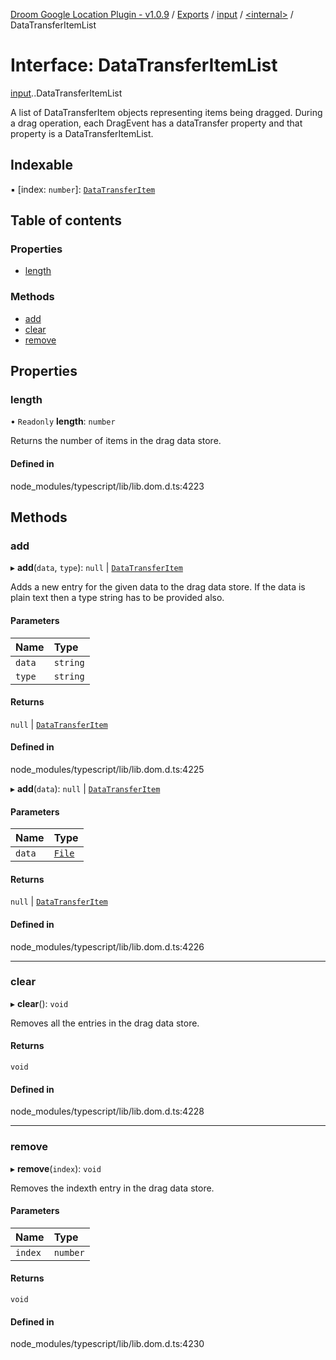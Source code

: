 [Droom Google Location Plugin - v1.0.9](../README.md) / [Exports](../modules.md) / [input](../modules/input.md) / [<internal\>](../modules/input._internal_.md) / DataTransferItemList

# Interface: DataTransferItemList

[input](../modules/input.md).[<internal>](../modules/input._internal_.md).DataTransferItemList

A list of DataTransferItem objects representing items being dragged. During a drag operation, each DragEvent has a dataTransfer property and that property is a DataTransferItemList.

## Indexable

▪ [index: `number`]: [`DataTransferItem`](../modules/input._internal_.md#datatransferitem)

## Table of contents

### Properties

- [length](input._internal_.DataTransferItemList.md#length)

### Methods

- [add](input._internal_.DataTransferItemList.md#add)
- [clear](input._internal_.DataTransferItemList.md#clear)
- [remove](input._internal_.DataTransferItemList.md#remove)

## Properties

### length

• `Readonly` **length**: `number`

Returns the number of items in the drag data store.

#### Defined in

node_modules/typescript/lib/lib.dom.d.ts:4223

## Methods

### add

▸ **add**(`data`, `type`): ``null`` \| [`DataTransferItem`](../modules/input._internal_.md#datatransferitem)

Adds a new entry for the given data to the drag data store. If the data is plain text then a type string has to be provided also.

#### Parameters

| Name | Type |
| :------ | :------ |
| `data` | `string` |
| `type` | `string` |

#### Returns

``null`` \| [`DataTransferItem`](../modules/input._internal_.md#datatransferitem)

#### Defined in

node_modules/typescript/lib/lib.dom.d.ts:4225

▸ **add**(`data`): ``null`` \| [`DataTransferItem`](../modules/input._internal_.md#datatransferitem)

#### Parameters

| Name | Type |
| :------ | :------ |
| `data` | [`File`](../modules/input._internal_.md#file) |

#### Returns

``null`` \| [`DataTransferItem`](../modules/input._internal_.md#datatransferitem)

#### Defined in

node_modules/typescript/lib/lib.dom.d.ts:4226

___

### clear

▸ **clear**(): `void`

Removes all the entries in the drag data store.

#### Returns

`void`

#### Defined in

node_modules/typescript/lib/lib.dom.d.ts:4228

___

### remove

▸ **remove**(`index`): `void`

Removes the indexth entry in the drag data store.

#### Parameters

| Name | Type |
| :------ | :------ |
| `index` | `number` |

#### Returns

`void`

#### Defined in

node_modules/typescript/lib/lib.dom.d.ts:4230
